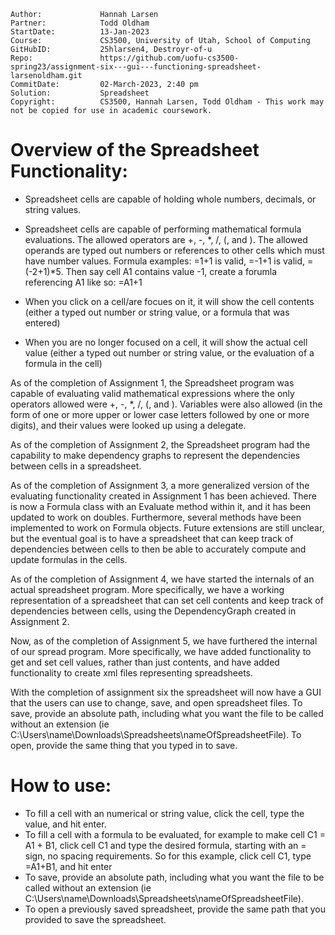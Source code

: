 ```
Author:				Hannah Larsen
Partner:			Todd Oldham
StartDate:			13-Jan-2023
Course:				CS3500, University of Utah, School of Computing
GitHubID:			25hlarsen4, Destroyr-of-u
Repo:				https://github.com/uofu-cs3500-spring23/assignment-six---gui---functioning-spreadsheet-larsenoldham.git
CommitDate:			02-March-2023, 2:40 pm
Solution:			Spreadsheet
Copyright:			CS3500, Hannah Larsen, Todd Oldham - This work may not be copied for use in academic coursework.
```


# Overview of the Spreadsheet Functionality:

- Spreadsheet cells are capable of holding whole numbers, decimals, or string values.
- Spreadsheet cells are capable of performing mathematical formula evaluations. The allowed operators are +, -, *, /, (, and ).
  The allowed operands are typed out numbers or references to other cells which must have number values.
  Formula examples: =1+1 is valid, =-1+1 is valid, =(-2+1)*5.
                    Then say cell A1 contains value -1, create a forumla referencing A1 like so: =A1+1

- When you click on a cell/are focues on it, it will show the cell contents (either a typed out number or string value, or a formula that was entered)
- When you are no longer focused on a cell, it will show the actual cell value (either a typed out number or string value, or the evaluation of a formula in the cell)

As of the completion of Assignment 1, the Spreadsheet program was capable of evaluating valid mathematical 
expressions where the only operators allowed were +, -, *, /, (, and ).
Variables were also allowed (in the form of one or more upper or lower case letters followed by one or more digits), 
and their values were looked up using a delegate. 

As of the completion of Assignment 2, the Spreadsheet program had the capability to make dependency graphs to represent 
the dependencies between cells in a spreadsheet.

As of the completion of Assignment 3, a more generalized version of the evaluating functionality created in 
Assignment 1 has been achieved. There is now a Formula class with an Evaluate method within it, and it has been updated 
to work on doubles. Furthermore, several methods have been implemented to work on Formula objects.
Future extensions are still unclear, but the eventual goal is to have a spreadsheet that can keep track of dependencies
between cells to then be able to accurately compute and update formulas in the cells.

As of the completion of Assignment 4, we have started the internals of an actual spreadsheet program. More specifically,
we have a working representation of a spreadsheet that can set cell contents and keep track of dependencies between cells, 
using the DependencyGraph created in Assignment 2.

Now, as of the completion of Assignment 5, we have furthered the internal of our spread program. More specifically, we have
added functionality to get and set cell values, rather than just contents, and have added functionality to create xml files
representing spreadsheets.

With the completion of assignment six the spreadsheet will now have a GUI that the users can use to change, save, and open
spreadsheet files. To save, provide an absolute path, including what you want the file to be called without an extension 
(ie C:\Users\name\Downloads\Spreadsheets\nameOfSpreadsheetFile). To open, provide the same thing that you typed in to save.

# How to use:
- To fill a cell with an numerical or string value, click the cell, type the value, and hit enter.
- To fill a cell with a formula to be evaluated, for example to make cell C1 = A1 + B1, click cell C1 and type the desired formula, starting with an = sign, no spacing requirements.
  So for this example, click cell C1, type =A1+B1, and hit enter
- To save, provide an absolute path, including what you want the file to be called without an extension (ie C:\Users\name\Downloads\Spreadsheets\nameOfSpreadsheetFile). 
- To open a previously saved spreadsheet, provide the same path that you provided to save the spreadsheet.
